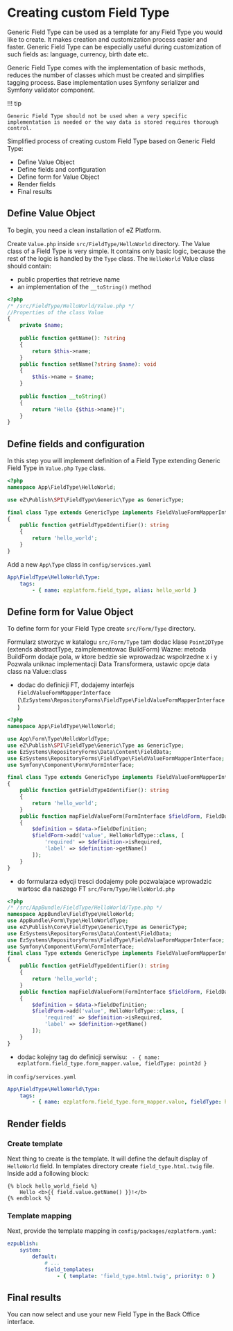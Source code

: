 # Creating custom Field Type

Generic Field Type can be used as a template for any Field Type you would like to create.
It makes creation and customization process easier and faster.
Generic Field Type can be especially useful during customization of such fields as: language, currency, birth date etc.

Generic Field Type comes with the implementation of basic methods, reduces the number of classes which must be created and simplifies tagging process.
Base implementation uses Symfony serializer and Symfony validator component.

!!! tip

    Generic Field Type should not be used when a very specific implementation is needed or the way data is stored requires thorough control.

Simplified process of creating custom Field Type based on Generic Field Type:

- Define Value Object
- Define fields and configuration
- Define form for Value Object
- Render fields
- Final results

## Define Value Object

To begin, you need a clean installation of eZ Platform.

Create `Value.php` inside `src/FieldType/HelloWorld` directory.
The Value class of a Field Type is very simple.
It contains only basic logic, because the rest of the logic is handled by the `Type` class.
The `HelloWorld` Value class should contain:

- public properties that retrieve name
- an implementation of the `__toString()` method

```php
<?php
/* /src/FieldType/HelloWorld/Value.php */
//Properties of the class Value
{
    private $name;
  
    public function getName(): ?string
    {
        return $this->name;
    }
    public function setName(?string $name): void
    {
        $this->name = $name;
    }
    
    public function __toString()
    {
        return "Hello {$this->name}!";
    }
}
```

## Define fields and configuration

In this step you will implement definition of a Field Type extending Generic Field Type in `Value.php` `Type` class.

```php
<?php
namespace App\FieldType\HelloWorld;

use eZ\Publish\SPI\FieldType\Generic\Type as GenericType;

final class Type extends GenericType implements FieldValueFormMapperInterface
{
    public function getFieldTypeIdentifier(): string
    {
        return 'hello_world';
    }
}
```

Add a new `App\Type` class in `config/services.yaml`

```yaml
App\FieldType\HelloWorld\Type:
    tags:
        - { name: ezplatform.field_type, alias: hello_world }
```

## Define form for Value Object

To define form for your Field Type create `src/Form/Type` directory.  

Formularz stworzyc w katalogu `src/Form/Type` tam dodac klase `Point2DType` (extends abstractType, zaimplementowac BuildForm)
Wazne: metoda BuildForm dodaje pola, w ktore bedzie sie wprowadzac wspolrzedne x i y
Pozwala uniknac implementacji Data Transformera, 
ustawic opcje data class na Value::class

- dodac do definicji FT, dodajemy interfejs `FieldValueFormMappperInterface` (`\EzSystems\RepositoryForms\FieldType\FieldValueFormMapperInterface`)

```php
<?php
namespace App\FieldType\HelloWorld;

use App\Form\Type\HelloWorldType;
use eZ\Publish\SPI\FieldType\Generic\Type as GenericType;
use EzSystems\RepositoryForms\Data\Content\FieldData;
use EzSystems\RepositoryForms\FieldType\FieldValueFormMapperInterface;
use Symfony\Component\Form\FormInterface;

final class Type extends GenericType implements FieldValueFormMapperInterface
{
    public function getFieldTypeIdentifier(): string
    {
        return 'hello_world';
    }
    public function mapFieldValueForm(FormInterface $fieldForm, FieldData $data): void
    {
        $definition = $data->fieldDefinition;
        $fieldForm->add('value', HelloWorldType::class, [
            'required' => $definition->isRequired,
            'label' => $definition->getName()
        ]);
    }
}
```

- do formularza edycji tresci dodajemy pole pozwalajace wprowadzic wartosc dla naszego FT
`src/Form/Type/HelloWorld.php`

```php
<?php
/* /src/AppBundle/FieldType/HelloWorld/Type.php */
namespace AppBundle\FieldType\HelloWorld;
use AppBundle\Form\Type\HelloWorldType;
use eZ\Publish\Core\FieldType\Generic\Type as GenericType;
use EzSystems\RepositoryForms\Data\Content\FieldData;
use EzSystems\RepositoryForms\FieldType\FieldValueFormMapperInterface;
use Symfony\Component\Form\FormInterface;
final class Type extends GenericType implements FieldValueFormMapperInterface
{
    public function getFieldTypeIdentifier(): string
    {
        return 'hello_world';
    }
    public function mapFieldValueForm(FormInterface $fieldForm, FieldData $data): void
    {
        $definition = $data->fieldDefinition;
        $fieldForm->add('value', HelloWorldType::class, [
            'required' => $definition->isRequired,
            'label' => $definition->getName()
        ]);
    }
}
```

- dodac kolejny tag do definicji serwisu: ` - { name: ezplatform.field_type.form_mapper.value, fieldType: point2d }`

in `config/services.yaml`

```yaml
App\FieldType\HelloWorld\Type:
    tags:
        - { name: ezplatform.field_type.form_mapper.value, fieldType: hello_world }
```

## Render fields

### Create template

Next thing to create is the template. It will define the default display of `HelloWorld` field.
In templates directory create `field_type.html.twig` file.
Inside add a following block:

```twig
{% block hello_world_field %}
    Hello <b>{{ field.value.getName() }}!</b>
{% endblock %}
```

### Template mapping

Next, provide the template mapping in `config/packages/ezplatform.yaml`:

```yaml
ezpublish:
    system:
        default: 
            # ...
            field_templates:
                - { template: 'field_type.html.twig', priority: 0 }
```

## Final results

You can now select and use your new Field Type in the Back Office interface.